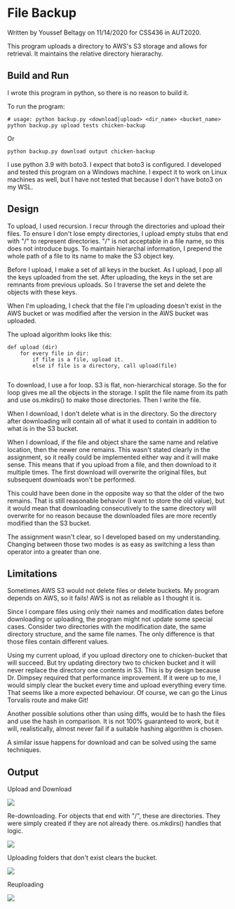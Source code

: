 # File Backup 

Written by Youssef Beltagy on 11/14/2020 for CSS436 in AUT2020.

This program uploads a directory to AWS's S3 storage and allows for retrieval. It maintains the relative directory hierarachy.

## Build and Run

I wrote this program in python, so there is no reason to build it.

To run the program:

```
# usage: python backup.py <download|upload> <dir_name> <bucket_name>
python backup.py upload tests chicken-backup
```

Or

```
python backup.py download output chicken-backup
```

I use python 3.9 with boto3. I expect that boto3 is configured. I developed and tested this program on a Windows machine. I expect it to work on Linux machines as well, but I have not tested that because I don't have boto3 on my WSL.

## Design

To upload, I used recursion. I recur through the directories and upload their files. To ensure I don't lose empty directories, I upload empty stubs that end with "/" to represent directories. "/" is not acceptable in a file name, so this does not introduce bugs. To maintain hierarchal information, I prepend the whole path of a file to its name to make the S3 object key.

Before I upload, I make a set of all keys in the bucket. As I upload, I pop all the keys uploaded from the set. After uploading, the keys in the set are remnants from previous uploads. So I traverse the set and delete the objects with these keys.

When I'm uploading, I check that the file I'm uploading doesn't exist in the AWS bucket or was modified after the version in the AWS bucket was uploaded.

The upload algorithm looks like this:

```
def upload (dir)
    for every file in dir:
        if file is a file, upload it.
        else if file is a directory, call upload(file)
    
```

To download, I use a for loop. S3 is flat, non-hierarchical storage. So the for loop gives me all the objects in the storage. I split the file name from its path and use os.mkdirs() to make those directories. Then I write the file.

When I download, I don't delete what is in the directory. So the directory after downloading will contain all of what it used to contain in addition to what is in the S3 bucket.

When I download, if the file and object share the same name and relative location, then the newer one remains. This wasn't stated clearly in the assignment, so it really could be implemented either way and it will make sense. This means that if you upload from a file, and then download to it multiple times. The first download will overwrite the original files, but subsequent downloads won't be performed.

This could have been done in the opposite way so that the older of the two remains. That is still reasonable behavior (I want to store the old value), but it would mean that downloading consecutively to the same directory will overwrite for no reason because the downloaded files are more recently modified than the S3 bucket.

The assignment wasn't clear, so I developed based on my understanding. Changing between those two modes is as easy as switching a less than operator into a greater than one.

## Limitations

Sometimes AWS S3 would not delete files or delete buckets. My program depends on AWS, so it fails! AWS is not as reliable as I thought it is.

Since I compare files using only their names and modification dates before downloading or uploading, the program might not update some special cases. Consider two directories with the modification date, the same directory structure, and the same file names. The only difference is that those files contain different values.

Using my current upload, if you upload directory one to chicken-bucket that will succeed. But try updating directory two to chicken bucket and it will never replace the directory one contents in S3. This is by design because Dr. Dimpsey required that performance improvement. If it were up to me, I would simply clear the bucket every time and upload everything every time. That seems like a more expected behaviour. Of course, we can go the Linus Torvalis route and make Git!

Another possible solutions other than using diffs, would be to hash the files and use the hash in comparison. It is not 100% guaranteed to work, but it will, realistically, almost never fail if a suitable hashing algorithm is chosen.

A similar issue happens for download and can be solved using the same techniques.

## Output

Upload and Download

![](https://cloud-computing.ybeltagy.com/pics/backup_out1.PNG)

Re-downloading. For objects that end with "/", these are directories. They were simply created if they are not already there. os.mkdirs() handles that logic.

![](https://cloud-computing.ybeltagy.com/pics/backup_out6.PNG)

Uploading folders that don't exist clears the bucket.

![](https://cloud-computing.ybeltagy.com/pics/backup_out3.PNG)

Reuploading

![](https://cloud-computing.ybeltagy.com/pics/backup_out5.PNG)